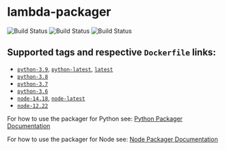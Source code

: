 # lambda-packager
![Build Status](https://github.com/3mcloud/lambda-packager/actions/workflows/docker_testing.yml/badge.svg)
![Build Status](https://github.com/3mcloud/lambda-packager/actions/workflows/pull_request.yml/badge.svg)
![Build Status](https://github.com/3mcloud/lambda-packager/actions/workflows/dockerpush.yml/badge.svg)

## **Supported tags and respective `Dockerfile` links**:

- [`python-3.9`](https://github.com/3mcloud/lambda-packager/blob/master/python/3.9/Dockerfile), [`python-latest`](https://github.com/3mcloud/lambda-packager/blob/master/python/3.9/Dockerfile), [`latest`](https://github.com/3mcloud/lambda-packager/blob/master/python/3.9/Dockerfile)
- [`python-3.8`](https://github.com/3mcloud/lambda-packager/blob/master/python/3.8/Dockerfile)
- [`python-3.7`](https://github.com/3mcloud/lambda-packager/blob/master/python/3.7/Dockerfile)
- [`python-3.6`](https://github.com/3mcloud/lambda-packager/blob/master/python/3.6/Dockerfile)
- [`node-14.18`](https://github.com/3mcloud/lambda-packager/blob/master/node/14.18/Dockerfile), [`node-latest`](https://github.com/3mcloud/lambda-packager/blob/master/node/14.18/Dockerfile)
- [`node-12.22`](https://github.com/3mcloud/lambda-packager/blob/master/node/12.22/Dockerfile)

For how to use the packager for Python see:
[Python Packager Documentation](./documentation/python_packager.md)

For how to use the packager for Node see:
[Node Packager Documentation](./documentation/node_packager.md)
